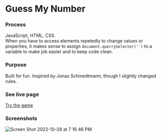 # Guess My Number

### Process
JavaScript, HTML, CSS. </br>
When you have to access elements repetedly to change values or properties, it makes sense to assign `document.querrySelector('')` to a variable to make job easier and to keep code clean. 

### Purpose 
Built for fun. Inspired by Jonas Schmedtmann, though I slightly changed rules.

### See live page
<a href="https://learnfl.github.io/proj-web-guess-my-number" target="_blank">Try the game</a>

### Screenshots 
![Screen Shot 2022-10-28 at 7 16 46 PM](https://user-images.githubusercontent.com/86169204/198749413-8e4207c1-68b7-4b91-90c9-1022f84888b9.png)

